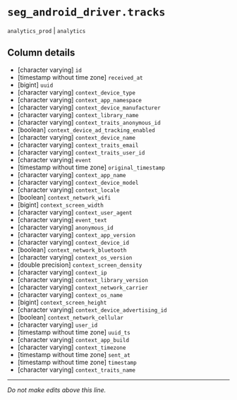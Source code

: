 # `seg_android_driver.tracks`
`analytics_prod` | `analytics`

## Column details
* [character varying] `id`
* [timestamp without time zone] `received_at`
* [bigint]    `uuid`
* [character varying] `context_device_type`
* [character varying] `context_app_namespace`
* [character varying] `context_device_manufacturer`
* [character varying] `context_library_name`
* [character varying] `context_traits_anonymous_id`
* [boolean]   `context_device_ad_tracking_enabled`
* [character varying] `context_device_name`
* [character varying] `context_traits_email`
* [character varying] `context_traits_user_id`
* [character varying] `event`
* [timestamp without time zone] `original_timestamp`
* [character varying] `context_app_name`
* [character varying] `context_device_model`
* [character varying] `context_locale`
* [boolean]   `context_network_wifi`
* [bigint]    `context_screen_width`
* [character varying] `context_user_agent`
* [character varying] `event_text`
* [character varying] `anonymous_id`
* [character varying] `context_app_version`
* [character varying] `context_device_id`
* [boolean]   `context_network_bluetooth`
* [character varying] `context_os_version`
* [double precision] `context_screen_density`
* [character varying] `context_ip`
* [character varying] `context_library_version`
* [character varying] `context_network_carrier`
* [character varying] `context_os_name`
* [bigint]    `context_screen_height`
* [character varying] `context_device_advertising_id`
* [boolean]   `context_network_cellular`
* [character varying] `user_id`
* [timestamp without time zone] `uuid_ts`
* [character varying] `context_app_build`
* [character varying] `context_timezone`
* [timestamp without time zone] `sent_at`
* [timestamp without time zone] `timestamp`
* [character varying] `context_traits_name`

-------------------------------------------------------------------------------
*Do not make edits above this line.*
